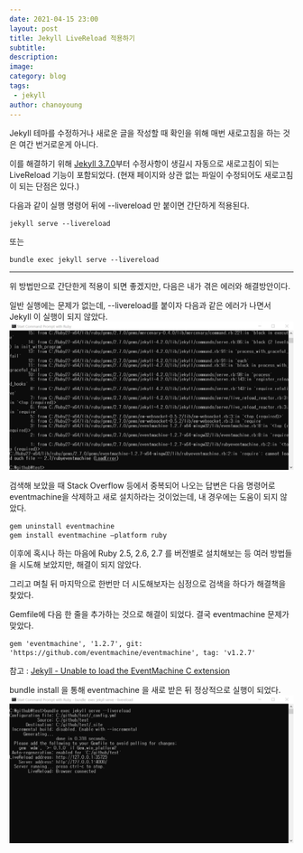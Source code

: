 ```yaml
---
date: 2021-04-15 23:00
layout: post
title: Jekyll LiveReload 적용하기
subtitle:
description:
image: 
category: blog
tags:
 - jekyll
author: chanoyoung
---
```


Jekyll 테마를 수정하거나 새로운 글을 작성할 때 확인을 위해 매번 새로고침을 하는 것은 여간 번거로운게 아니다.

이를 해결하기 위해 [Jekyll 3.7.0](https://jekyllrb.com/news/2018/01/02/jekyll-3-7-0-released/)부터 수정사항이 생길시 자동으로 새로고침이 되는 LiveReload 기능이 포함되었다. (현재 페이지와 상관 없는 파일이 수정되어도 새로고침이 되는 단점은 있다.)

다음과 같이 실행 명령어 뒤에 -\-livereload 만 붙이면 간단하게 적용된다.

```
jekyll serve --livereload  
```
또는
```
bundle exec jekyll serve --livereload
```


---

위 방법만으로 간단한게 적용이 되면 좋겠지만, 다음은 내가 겪은 에러와 해결방안이다.

일반 실행에는 문제가 없는데, -\-livereload를 붙이자 다음과 같은 에러가 나면서 Jekyll 이 실행이 되지 않았다.
![capture_1](/assets/img/uploads/jekyll_livereload_1.jpg)

검색해 보았을 때 Stack Overflow 등에서 중복되어 나오는 답변은 다음 명령어로 eventmachine을 삭제하고 새로 설치하라는 것이었는데, 내 경우에는 도움이 되지 않았다.

```
gem uninstall eventmachine  
gem install eventmachine –platform ruby
```

이후에 혹시나 하는 마음에 Ruby 2.5, 2.6, 2.7 를 버전별로 설치해보는 등 여러 방법들을 시도해 보았지만, 해결이 되지 않았다.

그리고 며칠 뒤 마지막으로 한번만 더 시도해보자는 심정으로 검색을 하다가 해결책을 찾았다.

Gemfile에 다음 한 줄을 추가하는 것으로 해결이 되었다. 결국 eventmachine 문제가 맞았다.
```
gem 'eventmachine', '1.2.7', git: 'https://github.com/eventmachine/eventmachine', tag: 'v1.2.7'
```

참고 : [Jekyll - Unable to load the EventMachine C extension](https://robbinespu.gitlab.io/blog/2020/10/16/jekyll-unable-to-load-the-eventmachine-c-extension/)


bundle install 을 통해 eventmachine 을 새로 받은 뒤 정상적으로 실행이 되었다.
![capture_2](/assets/img/uploads/jekyll_livereload_2.jpg)